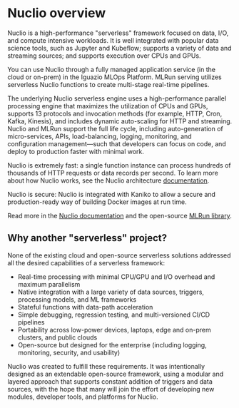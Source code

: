 # Nuclio overview

Nuclio is a high-performance "serverless" framework focused on data, I/O, and compute intensive workloads. It is well integrated with popular 
data science tools, such as Jupyter and Kubeflow; supports a variety of data and streaming sources; and supports execution over CPUs and GPUs. 

You can use Nuclio through a fully managed application service (in the cloud or on-prem) in the Iguazio MLOps Platform. MLRun serving 
utilizes serverless Nuclio functions to create multi-stage real-time pipelines. 

The underlying Nuclio serverless engine uses a high-performance parallel processing engine that maximizes the utilization of CPUs and GPUs, 
supports 13 protocols and invocation methods (for example, HTTP, Cron, Kafka, Kinesis), and includes dynamic auto-scaling for HTTP and 
streaming. Nuclio and MLRun support the full life cycle, including auto-generation of micro-services, APIs, load-balancing, logging, 
monitoring, and configuration management—such that developers can focus on code, and deploy to production faster with minimal work.

Nuclio is extremely fast: a single function instance can process hundreds of thousands of HTTP requests or data records per second. To learn 
more about how Nuclio works, see the Nuclio architecture [documentation](https://nuclio.io/docs/latest/concepts/architecture/). 

Nuclio is secure: Nuclio is integrated with Kaniko to allow a secure and production-ready way of building Docker images at run time.

Read more in the [Nuclio documentation](https://nuclio.io/docs/latest/) and the open-source [MLRun library](https://github.com/mlrun/mlrun).

## Why another "serverless" project?
None of the existing cloud and open-source serverless solutions addressed all the desired capabilities of a serverless framework:

- Real-time processing with minimal CPU/GPU and I/O overhead and maximum parallelism
- Native integration with a large variety of data sources, triggers, processing models, and ML frameworks
- Stateful functions with data-path acceleration
- Simple debugging, regression testing, and multi-versioned CI/CD pipelines
- Portability across low-power devices, laptops, edge and on-prem clusters, and public clouds
- Open-source but designed for the enterprise (including logging, monitoring, security, and usability)

Nuclio was created to fulfill these requirements. It was intentionally designed as an extendable open-source framework, using a modular and layered approach that supports constant addition of triggers and data sources, with the hope that many will join the effort of developing new modules, developer tools, and platforms for Nuclio.